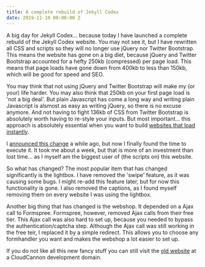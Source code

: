 ```yaml
---
title: A complete rebuild of Jekyll Codex
date: 2019-11-10 00:00:00 Z
---
```


A big day for Jekyll Codex... because today I have launched a complete rebuild of the Jekyll Codex website. You may not see it, but I have rewritten all CSS and scripts so they will no longer use jQuery nor Twitter Bootstrap. This means the website has gone on a big diet, because jQuery and Twitter Bootstrap accounted for a hefty 250kb (compressed) per page load. This means that page loads have gone down from 400kb to less than 150kb, which will be good for speed and SEO.

You may think that not using jQuery and Twitter Bootstrap will make my (or your) life harder. You may also think that 250kb on your first page load is 'not a big deal'. But plain Javascript has come a long way and writing plain Javascript is alsmost as easy as writing jQuery, so there is no excuse anymore. And not having to fight 136kb of CSS from Twitter Bootstrap is absolutely worth having to re-style your inputs. But most important... this approach is absolutely essential when you want to build [websites that load instantly](https://www.usecue.com/blog/websites-that-load-instantly/).

I [announced this change](/blog/ditching-jquery-and-twitter-bootstrap/) a while ago, but now I finally found the time to execute it. It took me about a week, but that is more of an investment than lost time... as I myself am the biggest user of (the scripts on) this website.

So what has changed? The most popular item that has changed significantly is the lightbox. I have removed the 'swipe' feature, as it was causing some bugs. I might re-add this feature later, but for now this functionality is gone. I also removed the captions, as I found myself removing them on every website I was using the lightbox.

Another big thing that has changed is the webshop. It depended on a Ajax call to Formspree. Formspree, however, removed Ajax calls from their free tier. This Ajax call was also hard to set up, because you needed to bypass the authentication/captcha step. Although the Ajax call was still working in the free teir, I replaced it by a simple redirect. This allows you to choose any formhandler you want and makes the webshop a lot easier to set up.

If you do not like all this new fancy stuff you can still visit the [old website](https://fresh-butterfly.cloudvent.net) at a CloudCannon development domain. 